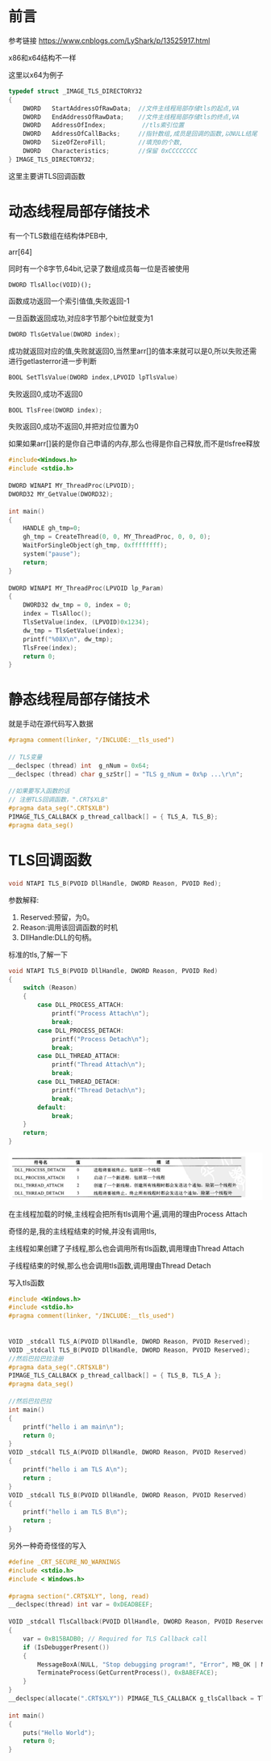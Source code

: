 # 前言

参考链接 https://www.cnblogs.com/LyShark/p/13525917.html



x86和x64结构不一样

这里以x64为例子



```c
typedef struct _IMAGE_TLS_DIRECTORY32
{
    DWORD   StartAddressOfRawData;	//文件主线程局部存储tls的起点,VA
    DWORD   EndAddressOfRawData;	//文件主线程局部存储tls的终点,VA
    DWORD   AddressOfIndex;          //tls索引位置
    DWORD   AddressOfCallBacks;     //指针数组,成员是回调的函数,以NULL结尾
    DWORD   SizeOfZeroFill;			//填充0的个数,
    DWORD   Characteristics;		//保留 0xCCCCCCCC
} IMAGE_TLS_DIRECTORY32;
```

这里主要讲TLS回调函数



# 动态线程局部存储技术

有一个TLS数组在结构体PEB中,

arr[64]

同时有一个8字节,64bit,记录了数组成员每一位是否被使用

```
DWORD TlsAlloc(VOID)();
```

函数成功返回一个索引值值,失败返回-1

一旦函数返回成功,对应8字节那个bit位就变为1



```c
DWORD TlsGetValue(DWORD index);
```

成功就返回对应的值,失败就返回0,当然里arr[]的值本来就可以是0,所以失败还需进行getlasterror进一步判断



```c
BOOL SetTlsValue(DWORD index,LPVOID lpTlsValue)
```

失败返回0,成功不返回0



```c
BOOL TlsFree(DWORD index);
```

失败返回0,成功不返回0,并把对应位置为0



如果如果arr[]装的是你自己申请的内存,那么也得是你自己释放,而不是tlsfree释放

```c
#include<Windows.h>
#include <stdio.h>

DWORD WINAPI MY_ThreadProc(LPVOID);
DWORD32 MY_GetValue(DWORD32);

int main()
{
    HANDLE gh_tmp=0;
    gh_tmp = CreateThread(0, 0, MY_ThreadProc, 0, 0, 0);
    WaitForSingleObject(gh_tmp, 0xffffffff);
    system("pause");
    return;
}

DWORD WINAPI MY_ThreadProc(LPVOID lp_Param)
{
    DWORD32 dw_tmp = 0, index = 0;
    index = TlsAlloc();
    TlsSetValue(index, (LPVOID)0x1234);
    dw_tmp = TlsGetValue(index);
    printf("%08X\n", dw_tmp);
    TlsFree(index);
    return 0;
}
```



# 静态线程局部存储技术



就是手动在源代码写入数据

```c
#pragma comment(linker, "/INCLUDE:__tls_used")

// TLS变量
__declspec (thread) int  g_nNum = 0x64;
__declspec (thread) char g_szStr[] = "TLS g_nNum = 0x%p ...\r\n";

//如果要写入函数的话
// 注册TLS回调函数，".CRT$XLB"
#pragma data_seg(".CRT$XLB")
PIMAGE_TLS_CALLBACK p_thread_callback[] = { TLS_A, TLS_B};
#pragma data_seg()
```



# TLS回调函数



```c
void NTAPI TLS_B(PVOID DllHandle, DWORD Reason, PVOID Red);
```

参数解释:

1. Reserved:预留，为0。
2. Reason:调用该回调函数的时机
3. DllHandle:DLL的句柄。



标准的tls,了解一下

```c
void NTAPI TLS_B(PVOID DllHandle, DWORD Reason, PVOID Red)
{
    switch (Reason)
    {
        case DLL_PROCESS_ATTACH:
            printf("Process Attach\n");
            break;
        case DLL_PROCESS_DETACH:
            printf("Process Detach\n");
            break;
        case DLL_THREAD_ATTACH:
            printf("Thread Attach\n");
            break;
        case DLL_THREAD_DETACH:
            printf("Thread Detach\n");
            break;
        default:
            break;
    }
    return;
}
```

![Untitled](img/7dd3496d4e184434a98edc11de043e96Untitled15.png)

在主线程加载的时候,主线程会把所有tls调用个遍,调用的理由Process Attach

奇怪的是,我的主线程结束的时候,并没有调用tls,

主线程如果创建了子线程,那么也会调用所有tls函数,调用理由Thread Attach

子线程结束的时候,那么也会调用tls函数,调用理由Thread Detach

写入tls函数

```c
#include <Windows.h>
#include <stdio.h>
#pragma comment(linker, "/INCLUDE:__tls_used")


VOID _stdcall TLS_A(PVOID DllHandle, DWORD Reason, PVOID Reserved);
VOID _stdcall TLS_B(PVOID DllHandle, DWORD Reason, PVOID Reserved);
//然后巴拉巴拉注册
#pragma data_seg(".CRT$XLB")
PIMAGE_TLS_CALLBACK p_thread_callback[] = { TLS_B, TLS_A };
#pragma data_seg()

//然后巴拉巴拉
int main()
{
	printf("hello i am main\n");
	return 0;
}
VOID _stdcall TLS_A(PVOID DllHandle, DWORD Reason, PVOID Reserved)
{
	printf("hello i am TLS A\n");
	return ;
}
VOID _stdcall TLS_B(PVOID DllHandle, DWORD Reason, PVOID Reserved)
{
	printf("hello i am TLS B\n");
	return ;
}
```

另外一种奇奇怪怪的写入

```c
#define _CRT_SECURE_NO_WARNINGS
#include <stdio.h>
#include < Windows.h>

#pragma section(".CRT$XLY", long, read)
__declspec(thread) int var = 0xDEADBEEF;

VOID _stdcall TlsCallback(PVOID DllHandle, DWORD Reason, PVOID Reserved)
{
    var = 0xB15BADB0; // Required for TLS Callback call
    if (IsDebuggerPresent())
    {
        MessageBoxA(NULL, "Stop debugging program!", "Error", MB_OK | MB_ICONERROR);
        TerminateProcess(GetCurrentProcess(), 0xBABEFACE);
    }
}
__declspec(allocate(".CRT$XLY")) PIMAGE_TLS_CALLBACK g_tlsCallback = TlsCallback;

int main()
{
    puts("Hello World");
    return 0;
}
```
